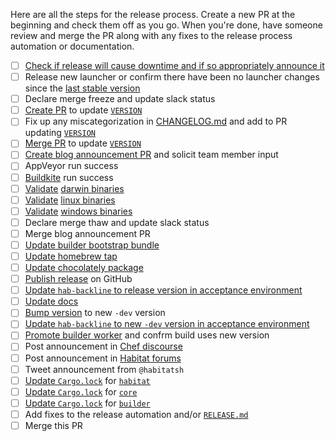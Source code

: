 Here are all the steps for the release process. Create a new PR at the beginning and check them off as you go.
When you're done, have someone review and merge the PR along with any fixes to the release process automation
or documentation.

- [ ] [Check if release will cause downtime and if so appropriately announce it](https://github.com/habitat-sh/habitat/blob/master/RELEASE.md#if-your-release-is-going-to-cause-downtime)
- [ ] Release new launcher or confirm there have been no launcher changes since the [last stable version](https://bldr.habitat.sh/#/pkgs/core/hab-launcher/latest)
- [ ] Declare merge freeze and update slack status
- [ ] [Create PR](https://github.com/habitat-sh/habitat/blob/master/RELEASE.md#prepare-master-branch-for-release) to update [`VERSION`](https://github.com/habitat-sh/habitat/blob/master/VERSION)
- [ ] Fix up any miscategorization in [CHANGELOG.md](https://github.com/habitat-sh/habitat/blob/master/CHANGELOG.md) and add to PR updating [`VERSION`](https://github.com/habitat-sh/habitat/blob/master/VERSION)
- [ ] [Merge PR](https://github.com/habitat-sh/habitat/blob/master/RELEASE.md#prepare-master-branch-for-release) to update [`VERSION`](https://github.com/habitat-sh/habitat/blob/master/VERSION)
- [ ] [Create blog announcement PR](https://github.com/habitat-sh/habitat/blob/master/RELEASE.md#submit-a-release-notes-blog-post-pr) and solicit team member input
- [ ] AppVeyor run success
- [ ] [Buildkite](https://buildkite.com/chef/habitat-sh-habitat-master-release) run success
- [ ] [Validate](https://github.com/habitat-sh/habitat/blob/master/RELEASE.md#validate-the-release) [darwin binaries](https://bintray.com/habitat/stable/hab-x86_64-darwin)
- [ ] [Validate](https://github.com/habitat-sh/habitat/blob/master/RELEASE.md#validate-the-release) [linux binaries](https://bintray.com/habitat/stable/hab-x86_64-linux)
- [ ] [Validate](https://github.com/habitat-sh/habitat/blob/master/RELEASE.md#validate-the-release) [windows binaries](https://bintray.com/habitat/stable/hab-x86_64-windows)
- [ ] Declare merge thaw and update slack status
- [ ] Merge blog announcement PR
- [ ] [Update builder bootstrap bundle](https://github.com/habitat-sh/habitat/blob/master/RELEASE.md#update-builder-bootstrap-bundle)
- [ ] [Update homebrew tap](https://github.com/habitat-sh/habitat/blob/master/RELEASE.md#update-homebrew-tap)
- [ ] [Update chocolately package](https://github.com/habitat-sh/habitat/blob/master/RELEASE.md#rerun-chocolatey-validation-tests)
- [ ] [Publish release](https://github.com/habitat-sh/habitat/blob/master/RELEASE.md#publish-release) on GitHub
- [ ] [Update `hab-backline` to release version in acceptance environment](https://github.com/habitat-sh/habitat/blob/master/RELEASE.md#update-the-acceptance-environment-with-the-new-hab-backline)
- [ ] [Update docs](https://github.com/habitat-sh/habitat/blob/master/RELEASE.md#update-the-docs)
- [ ] [Bump version](https://github.com/habitat-sh/habitat/blob/master/RELEASE.md#bump-version) to new `-dev` version
- [ ] [Update `hab-backline` to new `-dev` version in acceptance environment](https://github.com/habitat-sh/habitat/blob/master/RELEASE.md#update-the-acceptance-environment-with-the-new-hab-backline-1)
- [ ] [Promote builder worker](https://github.com/habitat-sh/habitat/blob/master/RELEASE.md#promote-the-builder-worker) and confrm build uses new version
- [ ] Post announcement in [Chef discourse](https://discourse.chef.io/c/habitat)
- [ ] Post announcement in [Habitat forums](https://forums.habitat.sh/c/announcements)
- [ ] Tweet announcement from `@habitatsh`
- [ ] [Update `Cargo.lock`](https://github.com/habitat-sh/habitat/blob/master/RELEASE.md#update-cargolock) for [`habitat`](https://github.com/habitat-sh/habitat)
- [ ] [Update `Cargo.lock`](https://github.com/habitat-sh/habitat/blob/master/RELEASE.md#update-cargolock) for [`core`](https://github.com/habitat-sh/core)
- [ ] [Update `Cargo.lock`](https://github.com/habitat-sh/habitat/blob/master/RELEASE.md#update-cargolock) for [`builder`](https://github.com/habitat-sh/builder)
- [ ] Add fixes to the release automation and/or [`RELEASE.md`](https://github.com/habitat-sh/habitat/blob/master/RELEASE.md)
- [ ] Merge this PR
